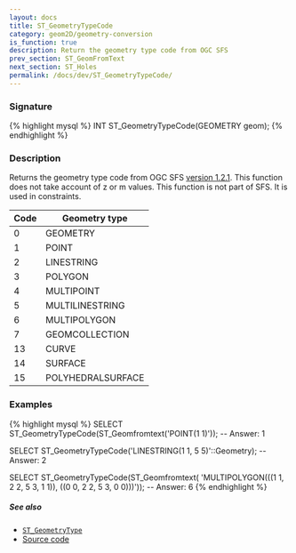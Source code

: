 ```yaml
---
layout: docs
title: ST_GeometryTypeCode
category: geom2D/geometry-conversion
is_function: true
description: Return the geometry type code from OGC SFS
prev_section: ST_GeomFromText
next_section: ST_Holes
permalink: /docs/dev/ST_GeometryTypeCode/
---
```


### Signature

{% highlight mysql %}
INT ST_GeometryTypeCode(GEOMETRY geom);
{% endhighlight %}

### Description
Returns the geometry type code from OGC SFS 
<a href="http://www.opengeospatial.org/standards/sfs" target="_blank">version 1.2.1</a>. 
This function does not take account of z or m values.
This function is not part of SFS. It is used in constraints.

| Code |    Geometry  type   |
| ---- | ------------------- |
|    0 | GEOMETRY            |
|    1 | POINT               |
|    2 | LINESTRING          |
|    3 | POLYGON             |
|    4 | MULTIPOINT          |
|    5 | MULTILINESTRING     |
|    6 | MULTIPOLYGON        |
|    7 | GEOMCOLLECTION      |
|   13 | CURVE               |
|   14 | SURFACE             |
|   15 | POLYHEDRALSURFACE   |

### Examples

{% highlight mysql %}
SELECT ST_GeometryTypeCode(ST_Geomfromtext('POINT(1 1)'));
-- Answer: 1

SELECT ST_GeometryTypeCode('LINESTRING(1 1, 5 5)'::Geometry);
-- Answer: 2

SELECT ST_GeometryTypeCode(ST_Geomfromtext(
                            'MULTIPOLYGON(((1 1, 2 2, 5 3, 1 1)),
                                          ((0 0, 2 2, 5 3, 0 0)))'));
-- Answer: 6
{% endhighlight %}

##### See also

* [`ST_GeometryType`](../ST_GeometryType)
* <a href="https://github.com/irstv/H2GIS/blob/a8e61ea7f1953d1bad194af926a568f7bc9aac96/h2spatial/src/main/java/org/h2gis/h2spatial/internal/function/spatial/properties/ST_GeometryTypeCode.java" target="_blank">Source code</a>
